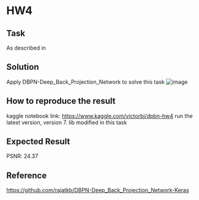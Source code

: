 # HW4

## Task
As described in 

## Solution
Apply DBPN-Deep_Back_Projection_Network to solve this task
![image](https://camo.githubusercontent.com/4abd3a8873a79014d3d09b5cb1d7cb0c19d75ecd/687474703a2f2f7777772e746f796f74612d74692e61632e6a702f4c61622f44656e7368692f69696d2f6d656d626572732f6d7568616d6d61642e68617269732f70726f6a656374732f4442504e2e706e67)

## How to reproduce the result
kaggle notebook link: https://www.kaggle.com/victorbj/dpbn-hw4
run the latest version, version 7.
lib modified in this task 

## Expected Result 
PSNR: 24.37

## Reference
https://github.com/rajatkb/DBPN-Deep_Back_Projection_Network-Keras
